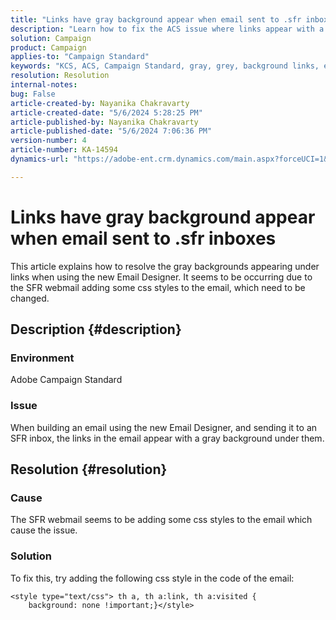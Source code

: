 ```yaml
---
title: "Links have gray background appear when email sent to .sfr inboxes"
description: "Learn how to fix the ACS issue where links appear with a gray background when building an email using the new Email Designer."
solution: Campaign
product: Campaign
applies-to: "Campaign Standard"
keywords: "KCS, ACS, Campaign Standard, gray, grey, background links, email, .sfr inboxes, Email Designer"
resolution: Resolution
internal-notes: 
bug: False
article-created-by: Nayanika Chakravarty
article-created-date: "5/6/2024 5:28:25 PM"
article-published-by: Nayanika Chakravarty
article-published-date: "5/6/2024 7:06:36 PM"
version-number: 4
article-number: KA-14594
dynamics-url: "https://adobe-ent.crm.dynamics.com/main.aspx?forceUCI=1&pagetype=entityrecord&etn=knowledgearticle&id=1d6d6205-ce0b-ef11-9f8a-6045bd0065b6"

---
```

# Links have gray background appear when email sent to .sfr inboxes


This article explains how to resolve the gray backgrounds appearing under links when using the new Email Designer. It seems to be occurring due to the SFR webmail adding some css styles to the email, which need to be changed.

## Description {#description}


### <b>Environment</b>

Adobe Campaign Standard

### <b>Issue</b>

When building an email using the new Email Designer, and sending it to an SFR inbox, the links in the email appear with a gray background under them.


## Resolution {#resolution}


### <b>Cause</b>

The SFR webmail seems to be adding some css styles to the email which cause the issue.

### <b>Solution</b>

To fix this, try adding the following css style in the code of the email:


```
<style type="text/css"> th a, th a:link, th a:visited {
    background: none !important;}</style>
```

